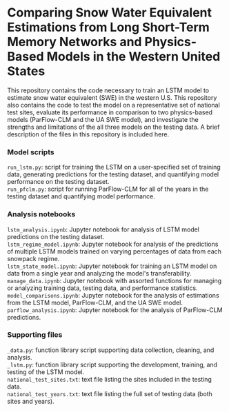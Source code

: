 # Comparing Snow Water Equivalent Estimations from Long Short-Term Memory Networks and Physics-Based Models in the Western United States

This repository contains the code necessary to train an LSTM model to estimate snow water equivalent (SWE) in the western U.S. This repository also contains the code to test the model on a representative set of national test sites, evaluate its performance in comparison to two physics-based models (ParFlow-CLM and the UA SWE model), and investigate the strengths and limitations of the all three models on the testing data. A brief description of the files in this repository is included here. 

### Model scripts
`run_lstm.py`: script for training the LSTM on a user-specified set of training data, generating predictions for the testing dataset, and quantifying model performance on the testing dataset.<br>
`run_pfclm.py`: script for running ParFlow-CLM for all of the years in the testing dataset and quantifying model performance.<br>

### Analysis notebooks
`lstm_analysis.ipynb`: Jupyter notebook for analysis of LSTM model predictions on the testing dataset. <br>
`lstm_regime_model.ipynb`: Jupyter notebook for analysis of the predictions of multiple LSTM models trained on varying percentages of data from each snowpack regime.<br>
`lstm_state_model.ipynb`: Jupyter notebook for training an LSTM model on data from a single year and analyzing the model's transferability.<br>
`manage_data.ipynb`: Jupyter notebook with assorted functions for managing or analyzing training data, testing data, and performance statistics.<br>
`model_comparisons.ipynb`: Jupyter notebook for the analysis of estimations from the LSTM model, ParFlow-CLM, and the UA SWE model. <br>
`parflow_analysis.ipynb`: Jupyter notebook for the analysis of ParFlow-CLM predictions. <br>

### Supporting files
`_data.py`: function library script supporting data collection, cleaning, and analysis. <br>
`_lstm.py`: function library script supporting the development, training, and testing of the LSTM model.<br> 
`national_test_sites.txt`: text file listing the sites included in the testing data. <br>
`national_test_years.txt`: text file listing the full set of testing data (both sites and years). <br>
